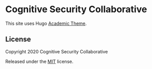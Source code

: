 # Cognitive Security Collaborative

This site uses Hugo [Academic Theme](https://sourcethemes.com/academic/).


## License

Copyright 2020 Cognitive Security Collaborative

Released under the [MIT](https://github.com/sourcethemes/academic-kickstart/blob/master/LICENSE.md) license.
